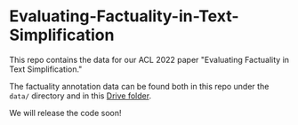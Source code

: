 # Evaluating-Factuality-in-Text-Simplification

This repo contains the data for our ACL 2022 paper "Evaluating Factuality in Text Simplification."

The factuality annotation data can be found both in this repo under the `data/` directory and in this [Drive folder](https://drive.google.com/drive/folders/1rgWy8HBycGwX5DyXH76ngutu4-loXhCo?usp=sharing).


We will release the code soon!
